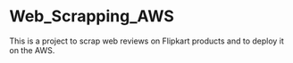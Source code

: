 # Web_Scrapping_AWS
This is a project to scrap web reviews on Flipkart products and to deploy it on the AWS.
